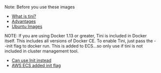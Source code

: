 Note: Before you use these images

* [What is tini?](https://github.com/krallin/tini)
* [Advantages](https://github.com/krallin/tini/issues/8)
* [Ubuntu Images](https://hub.docker.com/_/ubuntu/)

NOTE: If you are using Docker 1.13 or greater, Tini is included in Docker itself. This includes all versions of Docker CE. To enable Tini, just pass the --init flag to docker run.
This is added to ECS...so only use if tini is not included in cluster management tool.

* [Can use Init instead](https://github.com/docker-library/official-images#init)
* [AWS ECS added init flag](https://aws.amazon.com/about-aws/whats-new/2017/11/amazon-ecs-adds-support-for-docker-device-and-init-flags-in-container-task-definitions/)
